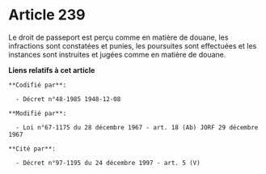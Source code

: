 # Article 239

Le droit de passeport est perçu comme en matière de douane, les infractions sont constatées et punies, les poursuites sont
effectuées et les instances sont instruites et jugées comme en matière de douane.

**Liens relatifs à cet article**

	**Codifié par**:

	  - Décret n°48-1985 1948-12-08

	**Modifié par**:

	  - Loi n°67-1175 du 28 décembre 1967 - art. 18 (Ab) JORF 29 décembre 1967

	**Cité par**:

	  - Décret n°97-1195 du 24 décembre 1997 - art. 5 (V)
